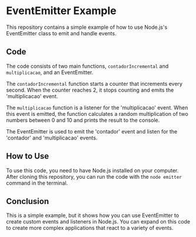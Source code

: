 # EventEmitter Example

This repository contains a simple example of how to use Node.js's EventEmitter class to emit and handle events.

## Code

The code consists of two main functions, `contadorIncremental` and `multiplicacao`, and an EventEmitter.

The `contadorIncremental` function starts a counter that increments every second. When the counter reaches 2, it stops counting and emits the 'multiplicacao' event.

The `multiplicacao` function is a listener for the 'multiplicacao' event. When this event is emitted, the function calculates a random multiplication of two numbers between 0 and 10 and prints the result to the console.

The EventEmitter is used to emit the 'contador' event and listen for the 'contador' and 'multiplicacao' events.

## How to Use

To use this code, you need to have Node.js installed on your computer. After cloning this repository, you can run the code with the `node emitter` command in the terminal.

## Conclusion

This is a simple example, but it shows how you can use EventEmitter to create custom events and listeners in Node.js. You can expand on this code to create more complex applications that react to a variety of events.
